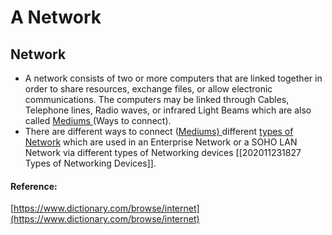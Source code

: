 # A Network

## Network

* A network consists of two or more computers that are linked together in order to share resources, exchange files, or allow electronic communications. The computers may be linked through Cables, Telephone lines, Radio waves, or infrared Light Beams which are also called [Mediums ](medium.md#ways-medium-to-connect-two-or-more-computers)\(Ways to connect\).
* There are different ways to connect \([Mediums\) ](medium.md)different [types of Network](types-of-network.md) which are used in an Enterprise Network or a SOHO LAN Network via different types of Networking devices \[\[202011231827 Types of Networking Devices\]\].

#### Reference:

[https://www.dictionary.com/browse/internet](https://www.dictionary.com/browse/internet)

